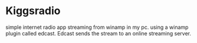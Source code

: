 # Kiggsradio
simple internet radio app
streaming from winamp in my pc. 
using a winamp plugin called edcast.
Edcast sends the stream to an online streaming server.

